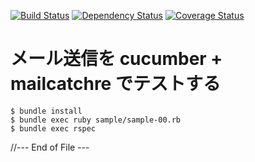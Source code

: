 
[![Build Status](https://travis-ci.org/katoy/mailer.png?branch=master)](https://travis-ci.org/katoy/mailer)
[![Dependency Status](https://gemnasium.com/katoy/mailer.png)](https://gemnasium.com/katoy/mailer)
[![Coverage Status](https://coveralls.io/repos/katoy/mailer/badge.png)](https://coveralls.io/r/katoy/mailer)


# メール送信を  cucumber + mailcatchre でテストする

    $ bundle install
    $ bundle exec ruby sample/sample-00.rb
    $ bundle exec rspec

//--- End of File ---
